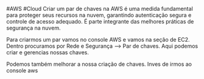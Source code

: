 #AWS #Cloud
Criar um par de chaves na AWS é uma medida fundamental para proteger seus recursos na nuvem, garantindo autenticação segura e controle de acesso adequado. É parte integrante das melhores práticas de segurança na nuvem.

Para criarmos um par vamos no console AWS e vamos na seção de EC2. Dentro procuramos por Rede e Segurança --> Par de chaves. 
Aqui podemos criar e gerencias nossas chaves.

Podemos também melhorar a nossa criação de chaves. Inves de irmos ao console aws
